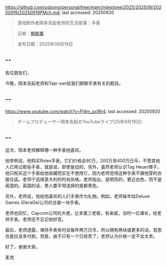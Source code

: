 https://github.com/usbong/personal/tree/main/milestone/2025/202509/20250919/20250919PMch.md; last accessed: 20250920

> 游戏制作者岡本吉起老师的生活故事：手表
   
> 记者：[施能崙](https://www.linkedin.com/in/michaelsyson/)

> 发布日期：2025年09月19日

## --

各位朋友们，

今晚，岡本吉起老师和Tapi-san给我们聊聊手表有关的题目。

## --

https://www.youtube.com/watch?v=Fl4m_sxtRr4; last accessed: 20250920

> ゲームプロデューサー岡本吉起のYouTubeライブ(25年9月19日)

## --

这次，岡本老师解释哪一种手表他喜欢。

他举例说，他购买Rolex手表。它们价格会90万，200万至400万日币，不管其他人已用过那些手表，就是说，即使是旧的。另外，虽然老师认识Tag Heuer牌子，他只购买这个手表给他收藏而实在不使用它，因为老师觉得这种手表不跟他穿的衣服合适。老师宁选择意大利的时尚风格。老师指出，是明亮的，更近白色，而不是英国的。英国的话，男人要平常选择的是都黑色。

另外，老师说，他给他喜欢的人们手表作为礼物。例如，老师每年给Deluxe Games (DeraGe)公司的总裁一块手表。

老师也回忆，Capcom公司的大佬，辻本憲三老板，有亲戚，当时一位课长，给老师手表。老师还不忘记他好意。

最后，老师透露，保持手表有时会每年两万日币，所以拥有两块或更多的话，意思也是应该多付款。但是，由于只有一个已经贵了，老师认为价格一定不会太贵。

好了。谢谢大家。

麦克